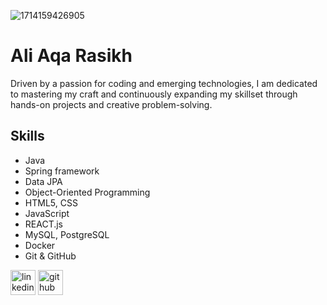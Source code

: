 ![1714159426905](https://github.com/AliRasikh/AliRasikh/assets/122123938/891a4d85-6426-40ea-b738-383f8de21641)

# Ali Aqa Rasikh
Driven by a passion for coding and emerging technologies, I am dedicated to mastering my craft and continuously expanding my skillset through hands-on projects and creative problem-solving.

## Skills
* Java
* Spring framework
* Data JPA
* Object-Oriented Programming
* HTML5, CSS
* JavaScript
* REACT.js
* MySQL, PostgreSQL
* Docker
* Git & GitHub


[<img src='https://cdn.jsdelivr.net/npm/simple-icons@3.0.1/icons/linkedin.svg' alt='linkedin' height='40'>](https://www.linkedin.com/in/ali-aqa-rasikh-4494a1194/)  [<img src='https://cdn.jsdelivr.net/npm/simple-icons@3.0.1/icons/github.svg' alt='github' height='40'>](https://github.com/AliRasikh)  


